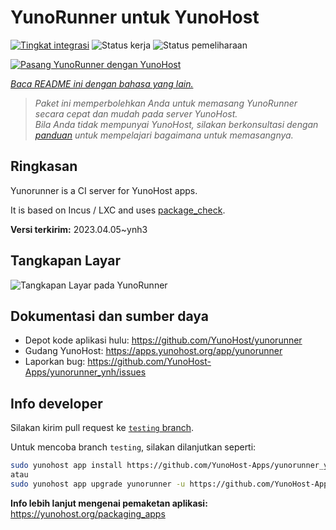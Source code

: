 <!--
N.B.: README ini dibuat secara otomatis oleh <https://github.com/YunoHost/apps/tree/master/tools/readme_generator>
Ini TIDAK boleh diedit dengan tangan.
-->

# YunoRunner untuk YunoHost

[![Tingkat integrasi](https://dash.yunohost.org/integration/yunorunner.svg)](https://ci-apps.yunohost.org/ci/apps/yunorunner/) ![Status kerja](https://ci-apps.yunohost.org/ci/badges/yunorunner.status.svg) ![Status pemeliharaan](https://ci-apps.yunohost.org/ci/badges/yunorunner.maintain.svg)

[![Pasang YunoRunner dengan YunoHost](https://install-app.yunohost.org/install-with-yunohost.svg)](https://install-app.yunohost.org/?app=yunorunner)

*[Baca README ini dengan bahasa yang lain.](./ALL_README.md)*

> *Paket ini memperbolehkan Anda untuk memasang YunoRunner secara cepat dan mudah pada server YunoHost.*  
> *Bila Anda tidak mempunyai YunoHost, silakan berkonsultasi dengan [panduan](https://yunohost.org/install) untuk mempelajari bagaimana untuk memasangnya.*

## Ringkasan

Yunorunner is a CI server for YunoHost apps.

It is based on Incus / LXC and uses [package_check](https://github.com/YunoHost/package_check).


**Versi terkirim:** 2023.04.05~ynh3

## Tangkapan Layar

![Tangkapan Layar pada YunoRunner](./doc/screenshots/screenshot.png)

## Dokumentasi dan sumber daya

- Depot kode aplikasi hulu: <https://github.com/YunoHost/yunorunner>
- Gudang YunoHost: <https://apps.yunohost.org/app/yunorunner>
- Laporkan bug: <https://github.com/YunoHost-Apps/yunorunner_ynh/issues>

## Info developer

Silakan kirim pull request ke [`testing` branch](https://github.com/YunoHost-Apps/yunorunner_ynh/tree/testing).

Untuk mencoba branch `testing`, silakan dilanjutkan seperti:

```bash
sudo yunohost app install https://github.com/YunoHost-Apps/yunorunner_ynh/tree/testing --debug
atau
sudo yunohost app upgrade yunorunner -u https://github.com/YunoHost-Apps/yunorunner_ynh/tree/testing --debug
```

**Info lebih lanjut mengenai pemaketan aplikasi:** <https://yunohost.org/packaging_apps>
